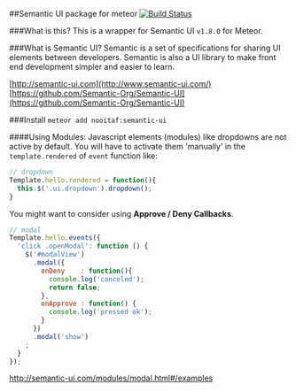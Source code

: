 ##Semantic UI package for meteor
[![Build Status](https://travis-ci.org/nooitaf/meteor-semantic-ui.svg?branch=master)](https://travis-ci.org/nooitaf/meteor-semantic-ui.svg?branch=master)

###What is this?
This is a wrapper for Semantic UI `v1.8.0` for Meteor.

###What is Semantic UI?
Semantic is a set of specifications for sharing UI elements between developers. Semantic is also a UI library to make front end development simpler and easier to learn. 

[http://semantic-ui.com](http://www.semantic-ui.com/)  
[https://github.com/Semantic-Org/Semantic-UI](https://github.com/Semantic-Org/Semantic-UI)

###Install
`meteor add nooitaf:semantic-ui`

####Using Modules:
Javascript elements (modules) like dropdowns are not active by default. 
You will have to activate them 'manually' in the `template.rendered` of `event` function like: 

```javascript
// dropdown
Template.hello.rendered = function(){
  this.$('.ui.dropdown').dropdown();
}
```

You might want to consider using __Approve / Deny Callbacks__.
```javascript
// modal
Template.hello.events({
  'click .openModal': function () {
    $('#modalView')
      .modal({
        onDeny    : function(){
          console.log('canceled');
          return false;
        },
        onApprove : function() {
          console.log('pressed ok');
        }
      })
      .modal('show')
    ;
  }
});
```
http://semantic-ui.com/modules/modal.html#/examples


